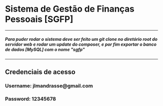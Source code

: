 <h1>Sistema de Gestão de Finanças Pessoais [SGFP]</h1>
<hr>

<h5>Para puder rodar o sistema deve ser feito
um git clone no diretório root do servidor
web e rodar um update do composer, e por fim exportar o banco de dados [MySQL] com o nome "sgfp"</h5>

<hr>

<h2>Credenciais de acesso</h2>
<h3>Username: jlmandrasse@gmail.com</h3>
<h3>Password: 12345678</h3>